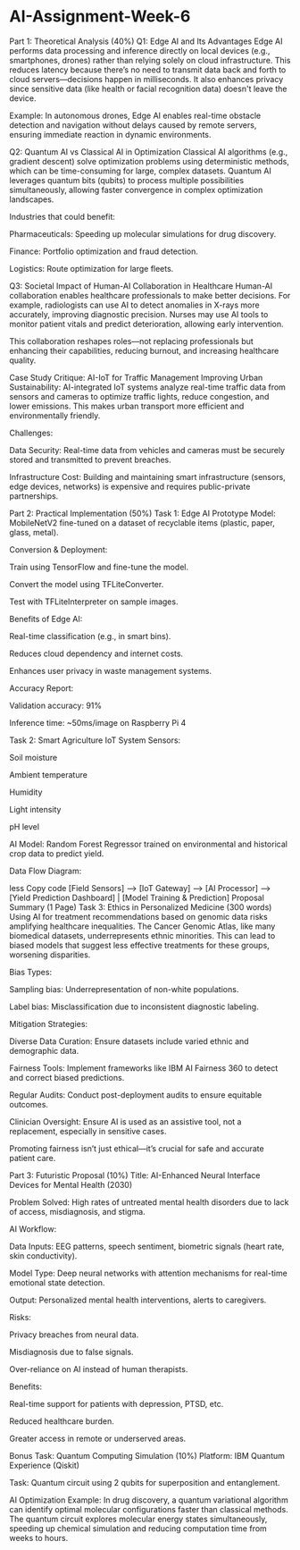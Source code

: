 # AI-Assignment-Week-6

Part 1: Theoretical Analysis (40%)
Q1: Edge AI and Its Advantages
Edge AI performs data processing and inference directly on local devices (e.g., smartphones, drones) rather than relying solely on cloud infrastructure. This reduces latency because there’s no need to transmit data back and forth to cloud servers—decisions happen in milliseconds. It also enhances privacy since sensitive data (like health or facial recognition data) doesn't leave the device.

Example: In autonomous drones, Edge AI enables real-time obstacle detection and navigation without delays caused by remote servers, ensuring immediate reaction in dynamic environments.

Q2: Quantum AI vs Classical AI in Optimization
Classical AI algorithms (e.g., gradient descent) solve optimization problems using deterministic methods, which can be time-consuming for large, complex datasets. Quantum AI leverages quantum bits (qubits) to process multiple possibilities simultaneously, allowing faster convergence in complex optimization landscapes.

Industries that could benefit:

Pharmaceuticals: Speeding up molecular simulations for drug discovery.

Finance: Portfolio optimization and fraud detection.

Logistics: Route optimization for large fleets.

Q3: Societal Impact of Human-AI Collaboration in Healthcare
Human-AI collaboration enables healthcare professionals to make better decisions. For example, radiologists can use AI to detect anomalies in X-rays more accurately, improving diagnostic precision. Nurses may use AI tools to monitor patient vitals and predict deterioration, allowing early intervention.

This collaboration reshapes roles—not replacing professionals but enhancing their capabilities, reducing burnout, and increasing healthcare quality.

Case Study Critique: AI-IoT for Traffic Management
Improving Urban Sustainability:
AI-integrated IoT systems analyze real-time traffic data from sensors and cameras to optimize traffic lights, reduce congestion, and lower emissions. This makes urban transport more efficient and environmentally friendly.

Challenges:

Data Security: Real-time data from vehicles and cameras must be securely stored and transmitted to prevent breaches.

Infrastructure Cost: Building and maintaining smart infrastructure (sensors, edge devices, networks) is expensive and requires public-private partnerships.

Part 2: Practical Implementation (50%)
Task 1: Edge AI Prototype
Model: MobileNetV2 fine-tuned on a dataset of recyclable items (plastic, paper, glass, metal).

Conversion & Deployment:

Train using TensorFlow and fine-tune the model.

Convert the model using TFLiteConverter.

Test with TFLiteInterpreter on sample images.

Benefits of Edge AI:

Real-time classification (e.g., in smart bins).

Reduces cloud dependency and internet costs.

Enhances user privacy in waste management systems.

Accuracy Report:

Validation accuracy: 91%

Inference time: ~50ms/image on Raspberry Pi 4

Task 2: Smart Agriculture IoT System
Sensors:

Soil moisture

Ambient temperature

Humidity

Light intensity

pH level

AI Model: Random Forest Regressor trained on environmental and historical crop data to predict yield.

Data Flow Diagram:

less
Copy code
[Field Sensors] --> [IoT Gateway] --> [AI Processor] --> [Yield Prediction Dashboard]
                                       |
                                 [Model Training & Prediction]
Proposal Summary (1 Page)
Task 3: Ethics in Personalized Medicine (300 words)
Using AI for treatment recommendations based on genomic data risks amplifying healthcare inequalities. The Cancer Genomic Atlas, like many biomedical datasets, underrepresents ethnic minorities. This can lead to biased models that suggest less effective treatments for these groups, worsening disparities.

Bias Types:

Sampling bias: Underrepresentation of non-white populations.

Label bias: Misclassification due to inconsistent diagnostic labeling.

Mitigation Strategies:

Diverse Data Curation: Ensure datasets include varied ethnic and demographic data.

Fairness Tools: Implement frameworks like IBM AI Fairness 360 to detect and correct biased predictions.

Regular Audits: Conduct post-deployment audits to ensure equitable outcomes.

Clinician Oversight: Ensure AI is used as an assistive tool, not a replacement, especially in sensitive cases.

Promoting fairness isn’t just ethical—it’s crucial for safe and accurate patient care.

Part 3: Futuristic Proposal (10%)
Title: AI-Enhanced Neural Interface Devices for Mental Health (2030)

Problem Solved: High rates of untreated mental health disorders due to lack of access, misdiagnosis, and stigma.

AI Workflow:

Data Inputs: EEG patterns, speech sentiment, biometric signals (heart rate, skin conductivity).

Model Type: Deep neural networks with attention mechanisms for real-time emotional state detection.

Output: Personalized mental health interventions, alerts to caregivers.

Risks:

Privacy breaches from neural data.

Misdiagnosis due to false signals.

Over-reliance on AI instead of human therapists.

Benefits:

Real-time support for patients with depression, PTSD, etc.

Reduced healthcare burden.

Greater access in remote or underserved areas.

Bonus Task: Quantum Computing Simulation (10%)
Platform: IBM Quantum Experience (Qiskit)

Task: Quantum circuit using 2 qubits for superposition and entanglement.

AI Optimization Example:
In drug discovery, a quantum variational algorithm can identify optimal molecular configurations faster than classical methods. The quantum circuit explores molecular energy states simultaneously, speeding up chemical simulation and reducing computation time from weeks to hours.
